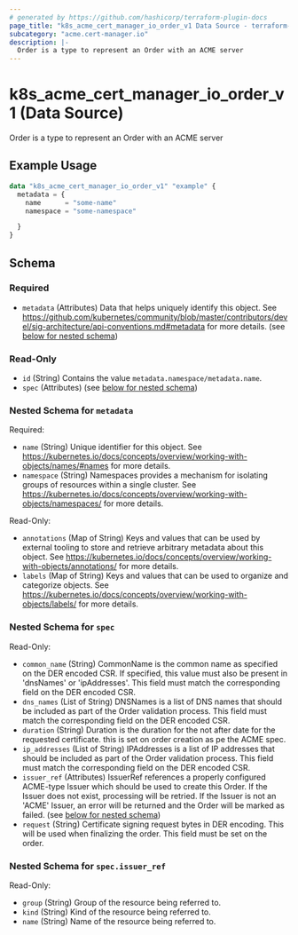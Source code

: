 ```yaml
---
# generated by https://github.com/hashicorp/terraform-plugin-docs
page_title: "k8s_acme_cert_manager_io_order_v1 Data Source - terraform-provider-k8s"
subcategory: "acme.cert-manager.io"
description: |-
  Order is a type to represent an Order with an ACME server
---
```


# k8s_acme_cert_manager_io_order_v1 (Data Source)

Order is a type to represent an Order with an ACME server

## Example Usage

```terraform
data "k8s_acme_cert_manager_io_order_v1" "example" {
  metadata = {
    name      = "some-name"
    namespace = "some-namespace"

  }
}
```

<!-- schema generated by tfplugindocs -->
## Schema

### Required

- `metadata` (Attributes) Data that helps uniquely identify this object. See https://github.com/kubernetes/community/blob/master/contributors/devel/sig-architecture/api-conventions.md#metadata for more details. (see [below for nested schema](#nestedatt--metadata))

### Read-Only

- `id` (String) Contains the value `metadata.namespace/metadata.name`.
- `spec` (Attributes) (see [below for nested schema](#nestedatt--spec))

<a id="nestedatt--metadata"></a>
### Nested Schema for `metadata`

Required:

- `name` (String) Unique identifier for this object. See https://kubernetes.io/docs/concepts/overview/working-with-objects/names/#names for more details.
- `namespace` (String) Namespaces provides a mechanism for isolating groups of resources within a single cluster. See https://kubernetes.io/docs/concepts/overview/working-with-objects/namespaces/ for more details.

Read-Only:

- `annotations` (Map of String) Keys and values that can be used by external tooling to store and retrieve arbitrary metadata about this object. See https://kubernetes.io/docs/concepts/overview/working-with-objects/annotations/ for more details.
- `labels` (Map of String) Keys and values that can be used to organize and categorize objects. See https://kubernetes.io/docs/concepts/overview/working-with-objects/labels/ for more details.


<a id="nestedatt--spec"></a>
### Nested Schema for `spec`

Read-Only:

- `common_name` (String) CommonName is the common name as specified on the DER encoded CSR. If specified, this value must also be present in 'dnsNames' or 'ipAddresses'. This field must match the corresponding field on the DER encoded CSR.
- `dns_names` (List of String) DNSNames is a list of DNS names that should be included as part of the Order validation process. This field must match the corresponding field on the DER encoded CSR.
- `duration` (String) Duration is the duration for the not after date for the requested certificate. this is set on order creation as pe the ACME spec.
- `ip_addresses` (List of String) IPAddresses is a list of IP addresses that should be included as part of the Order validation process. This field must match the corresponding field on the DER encoded CSR.
- `issuer_ref` (Attributes) IssuerRef references a properly configured ACME-type Issuer which should be used to create this Order. If the Issuer does not exist, processing will be retried. If the Issuer is not an 'ACME' Issuer, an error will be returned and the Order will be marked as failed. (see [below for nested schema](#nestedatt--spec--issuer_ref))
- `request` (String) Certificate signing request bytes in DER encoding. This will be used when finalizing the order. This field must be set on the order.

<a id="nestedatt--spec--issuer_ref"></a>
### Nested Schema for `spec.issuer_ref`

Read-Only:

- `group` (String) Group of the resource being referred to.
- `kind` (String) Kind of the resource being referred to.
- `name` (String) Name of the resource being referred to.
